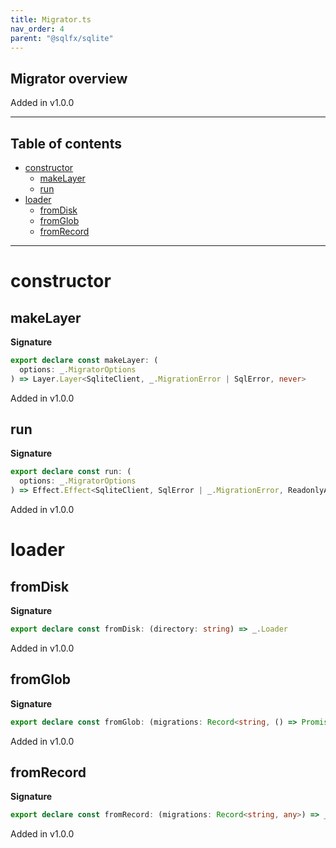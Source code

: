 ```yaml
---
title: Migrator.ts
nav_order: 4
parent: "@sqlfx/sqlite"
---
```


## Migrator overview

Added in v1.0.0

---

<h2 class="text-delta">Table of contents</h2>

- [constructor](#constructor)
  - [makeLayer](#makelayer)
  - [run](#run)
- [loader](#loader)
  - [fromDisk](#fromdisk)
  - [fromGlob](#fromglob)
  - [fromRecord](#fromrecord)

---

# constructor

## makeLayer

**Signature**

```ts
export declare const makeLayer: (
  options: _.MigratorOptions
) => Layer.Layer<SqliteClient, _.MigrationError | SqlError, never>
```

Added in v1.0.0

## run

**Signature**

```ts
export declare const run: (
  options: _.MigratorOptions
) => Effect.Effect<SqliteClient, SqlError | _.MigrationError, ReadonlyArray<readonly [id: number, name: string]>>
```

Added in v1.0.0

# loader

## fromDisk

**Signature**

```ts
export declare const fromDisk: (directory: string) => _.Loader
```

Added in v1.0.0

## fromGlob

**Signature**

```ts
export declare const fromGlob: (migrations: Record<string, () => Promise<any>>) => _.Loader
```

Added in v1.0.0

## fromRecord

**Signature**

```ts
export declare const fromRecord: (migrations: Record<string, any>) => _.Loader
```

Added in v1.0.0
